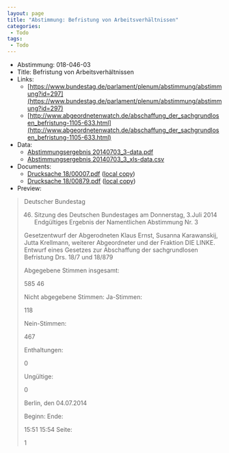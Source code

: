 ```yaml
---
layout: page
title: "Abstimmung: Befristung von Arbeitsverhältnissen"
categories:
 - Todo
tags:
 - Todo
---
```


* Abstimmung: 018-046-03
* Title: Befristung von Arbeitsverhältnissen
* Links: 
    * [https://www.bundestag.de/parlament/plenum/abstimmung/abstimmung?id=297](https://www.bundestag.de/parlament/plenum/abstimmung/abstimmung?id=297)
    * [http://www.abgeordnetenwatch.de/abschaffung_der_sachgrundlosen_befristung-1105-633.html](http://www.abgeordnetenwatch.de/abschaffung_der_sachgrundlosen_befristung-1105-633.html)
* Data: 
    * [Abstimmungsergebnis 20140703_3-data.pdf](/res/abstimmungsliste/20140703_3-data.pdf)
    * [Abstimmungsergebnis 20140703_3_xls-data.csv](/res/abstimmungsliste/analyses/20140703_3_xls-data.csv)
* Documents: 
    * [Drucksache 18/00007.pdf](http://dip21.bundestag.de/dip21/btd/18/000/1800007.pdf) ([local copy](/res/abstimmungsdaten/018-046-03/1800007.pdf))
    * [Drucksache 18/00879.pdf](http://dip21.bundestag.de/dip21/btd/18/008/1800879.pdf) ([local copy](/res/abstimmungsdaten/018-046-03/1800879.pdf))
* Preview: 
> Deutscher Bundestag
> 
> 46. Sitzung des Deutschen Bundestages
> am Donnerstag, 3.Juli 2014
> Endgültiges Ergebnis der Namentlichen Abstimmung Nr. 3
> 
> Gesetzentwurf der Abgerodneten Klaus Ernst, Susanna Karawanskij, Jutta Krellmann,
> weiterer Abgeordneter und der Fraktion DIE LINKE.
> Entwurf eines Gesetzes zur Abschaffung der sachgrundlosen Befristung
> Drs. 18/7 und 18/879
> 
> Abgegebene Stimmen insgesamt:
> 
> 585
> 46
> 
> Nicht abgegebene Stimmen:
> Ja-Stimmen:
> 
> 118
> 
> Nein-Stimmen:
> 
> 467
> 
> Enthaltungen:
> 
> 0
> 
> Ungültige:
> 
> 0
> 
> Berlin, den 04.07.2014
> 
> Beginn:
> Ende:
> 
> 15:51
> 15:54
> Seite:
> 
> 1
> 
> 
